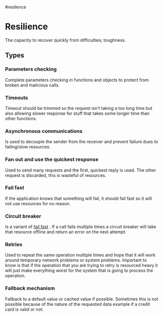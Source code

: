 \#resilence

# Resilience

The capacity to recover quickly from difficulties; toughness.

## Types

### Parameters checking

Complete parameters checking in functions and objects to protect from broken and malicious calls. 

### Timeouts

Timeout should be trimmed so the request isn't taking a too long time but also allowing slower response for stuff that takes some longer time than other functions. 

### Asynchronous communications

Is used to decouple the sender from the receiver and prevent failure dues to failing/slow resources. 

### Fan out and use the quickest response

Used to send many requests and the first, quickest reply is used. The other request is discarded, this is wasteful of resources. 

### Fail fast

If the application knows that something will fail, it should fail fast so it will not use resources for no reason. 

### Circuit breaker

Is a variant of [fail fast](Resilence.md#fail-fast) . If a call fails multiple times a circuit breaker will take that resource offline and return an error on the next attempt. 

### Retries

Used to repeat the same operation multiple times and hope that it will work around temporary network problems or system problems. Important to know is that if the operation that you are trying to retry is resourced heavy it will just make everything worst for the system that is going to process the operation. 

### Fallback mechanism

Fallback to a default value or cached value if possible. Sometimes this is not possible because of the nature of the requested data example if a credit card is valid or not. 
